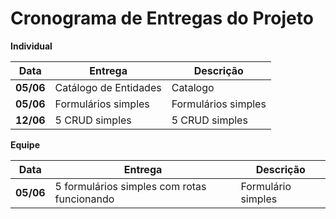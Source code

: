 # Cronograma de Entregas do Projeto


**Individual**

| Data         | Entrega                                                                 | Descrição |
|--------------|-------------------------------------------------------------------------|---------------------|
| **05/06**    | Catálogo de Entidades                          | Catalogo           |
| **05/06**    | Formulários simples                          | Formulários simples           |
| **12/06**    | 5 CRUD simples                          | 5 CRUD simples           |



**Equipe**

| Data         | Entrega                                                                 | Descrição |
|--------------|-------------------------------------------------------------------------|---------------------|
| **05/06**    | 5 formulários simples com rotas funcionando                          | Formulário simples           |